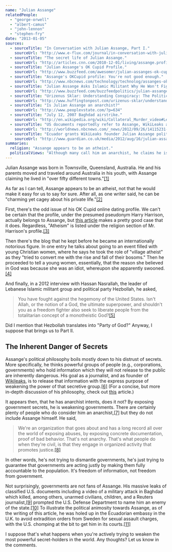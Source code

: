 ```yaml
---
name: "Julian Assange"
relatedPeople:
  - "george-orwell"
  - "albert-camus"
  - "john-lennon"
  - "stephen-fry"
date: "2013-01-05"
sources:
  - sourceTitle: "In Conversation with Julian Assange, Part I."
    sourceUrl: "http://www.e-flux.com/journal/in-conversation-with-julian-assange-part-i/"
  - sourceTitle: "The secret life of Julian Assange."
    sourceUrl: "http://articles.cnn.com/2010-12-01/living/assange.profile_1_julian-assange-computer-security-wikileaks?_s=PM:LIVING"
  - sourceTitle: "Julian Assange's OK Cupid Profile."
    sourceUrl: "http://www.buzzfeed.com/awesomer/julian-assanges-ok-cupid-profile"
  - sourceTitle: "Assange's OKCupid profile: You're not good enough."
    sourceUrl: "http://www.nbcnews.com/technology/technolog/assanges-okcupid-profile-youre-not-good-enough-126026"
  - sourceTitle: "Julian Assange Asks Islamic Militant Why He Won't Fight \"The Totalitarian Concept Of A Monotheistic God.\""
    sourceUrl: "http://www.buzzfeed.com/buzzfeedpolitics/julian-assange-asks-islamic-militant-why-he-won3"
  - sourceTitle: "Urizenus Sklar: Understanding Conspiracy: The Political Philosophy of Julian Assange."
    sourceUrl: "http://www.huffingtonpost.com/urizenus-sklar/understanding-conspiracy-_b_793463.html"
  - sourceTitle: "Is Julian Assange an anarchist?"
    sourceUrl: "http://www.peoplevstate.com/?p=634"
  - sourceTitle: "July 12, 2007 Baghdad airstrike."
    sourceUrl: "http://en.wikipedia.org/wiki/Collateral_Murder_video#Leaked_video_footage"
  - sourceTitle: "US documents reportedly refer to Assange, WikiLeaks as 'enemy.'"
    sourceUrl: "http://worldnews.nbcnews.com/_news/2012/09/26/14115231-us-documents-reportedly-refer-to-assange-wikileaks-as-enemy?lite"
  - sourceTitle: "Ecuador grants WikiLeaks founder Julian Assange political asylum."
    sourceUrl: "http://www.guardian.co.uk/media/2012/aug/16/julian-assange-political-asylum-ecuador"
summaries:
  religion: "Assange appears to be an atheist."
  politicalViews: "Although many call him an anarchist, he claims he is only trying to hold governments accountable by leaking classified information."
---
```


Julian Assange was born in Townsville, Queensland, Australia. He and his parents moved and traveled around Australia in his youth, with Assange claiming he lived in "over fifty different towns."<a class="source-citation" href="#http%3A%2F%2Fwww.e-flux.com%2Fjournal%2Fin-conversation-with-julian-assange-part-i%2F" title="In Conversation with Julian Assange, Part I.">[1]</a>

As far as I can tell, Assange appears to be an atheist, not that he would make it easy for us to say for sure. After all, as one writer said, he can be "charming yet cagey about his private life."<a class="source-citation" href="#http%3A%2F%2Farticles.cnn.com%2F2010-12-01%2Fliving%2Fassange.profile_1_julian-assange-computer-security-wikileaks%3F_s%3DPM%3ALIVING" title="The secret life of Julian Assange.">[2]</a>

First, there's the odd issue of his OK Cupid online dating profile. We can't be certain that the profile, under the presumed pseudonym Harry Harrison, actually belongs to Assange, but [this article](http://www.nbcnews.com/technology/technolog/assanges-okcupid-profile-youre-not-good-enough-126026) makes a pretty good case that it does. Regardless, "Atheism" is listed under the religion section of Mr. Harrison's profile.<a class="source-citation" href="#http%3A%2F%2Fwww.buzzfeed.com%2Fawesomer%2Fjulian-assanges-ok-cupid-profile" title="Julian Assange&apos;s OK Cupid Profile.">[3]</a>

Then there's the blog that he kept before he became an internationally notorious figure. In one entry he talks about going to an event filled with young Christian women, where he says he took the role of "village atheist" as they "tried to convert me with the rise and fall of their bosoms." Then he proceeded to tell a young women, essentially, that the reason she believed in God was because she was an idiot, whereupon she apparently swooned.<a class="source-citation" href="#http%3A%2F%2Fwww.nbcnews.com%2Ftechnology%2Ftechnolog%2Fassanges-okcupid-profile-youre-not-good-enough-126026" title="Assange&apos;s OKCupid profile: You&apos;re not good enough.">[4]</a>

And finally, in a 2012 interview with Hassan Nasrallah, the leader of Lebanese Islamic militant group and political party Hezbollah, he asked,

>You have fought against the hegemony of the United States. Isn't Allah, or the notion of a God, the ultimate superpower, and shouldn't you as a freedom fighter also seek to liberate people from the totalitarian concept of a monotheistic God?<a class="source-citation" href="#http%3A%2F%2Fwww.buzzfeed.com%2Fbuzzfeedpolitics%2Fjulian-assange-asks-islamic-militant-why-he-won3" title="Julian Assange Asks Islamic Militant Why He Won&apos;t Fight &quot;The Totalitarian Concept Of A Monotheistic God.&quot;">[5]</a>

Did I mention that Hezbollah translates into "Party of God?" Anyway, I suppose that brings us to Part II.


## The Inherent Danger of Secrets

Assange's political philosophy boils mostly down to his distrust of secrets. More specifically, he thinks powerful groups of people (e.g., corporations, governments) who hold information which they will not release to the public are inherently dangerous. His goal as a journalist, and as founder of [Wikileaks](http://en.wikipedia.org/wiki/WikiLeaks), is to release that information with the express purpose of weakening the power of that secretive group.<a class="source-citation" href="#http%3A%2F%2Fwww.huffingtonpost.com%2Furizenus-sklar%2Funderstanding-conspiracy-_b_793463.html" title="Urizenus Sklar: Understanding Conspiracy: The Political Philosophy of Julian Assange.">[6]</a> (For a concise, but more in-depth discussion of his philosophy, check out [this](http://www.huffingtonpost.com/urizenus-sklar/understanding-conspiracy-_b_793463.html) article.)

It appears then, that he has anarchist intents, does it not? By exposing government secrets, he is weakening governments. There are certainly plenty of people who do consider him an anarchist,<a class="source-citation" href="#http%3A%2F%2Fwww.peoplevstate.com%2F%3Fp%3D634" title="Is Julian Assange an anarchist?">[7]</a> but they do not include Assange himself. He said,

>We're an organization that goes about and has a long record all over the world of exposing abuses, by exposing concrete documentation, proof of bad behavior. That's not anarchy. That's what people do when they're civil, is that they engage in organized activity that promotes justice.<a class="source-citation" href="#http%3A%2F%2Fwww.peoplevstate.com%2F%3Fp%3D634" title="Is Julian Assange an anarchist?">[8]</a>

In other words, he's not trying to dismantle governments, he's just trying to guarantee that governments are acting justly by making them fully accountable to the population. It's freedom of information, not freedom from government.

Not surprisingly, governments are not fans of Assange. His massive leaks of classified U.S. documents including a video of a military attack in Baghdad which killed, among others, unarmed civilians, children, and a Reuters journalist,<a class="source-citation" href="#http%3A%2F%2Fen.wikipedia.org%2Fwiki%2FCollateral_Murder_video%23Leaked_video_footage" title="July 12, 2007 Baghdad airstrike.">[9]</a> prompted the U.S. Defense Department to name him an enemy of the state.<a class="source-citation" href="#http%3A%2F%2Fworldnews.nbcnews.com%2F_news%2F2012%2F09%2F26%2F14115231-us-documents-reportedly-refer-to-assange-wikileaks-as-enemy%3Flite" title="US documents reportedly refer to Assange, WikiLeaks as &apos;enemy.&apos;">[10]</a> To illustrate the political animosity towards Assange, as of the writing of this article, he was holed up in the Ecuadorian embassy in the U.K. to avoid extradition orders from Sweden for sexual assault charges, with the U.S. chomping at the bit to get him in its courts.<a class="source-citation" href="#http%3A%2F%2Fwww.guardian.co.uk%2Fmedia%2F2012%2Faug%2F16%2Fjulian-assange-political-asylum-ecuador" title="Ecuador grants WikiLeaks founder Julian Assange political asylum.">[11]</a>

I suppose that's what happens when you're actively trying to weaken the most powerful secret-holders in the world. Any thoughts? Let us know in the comments.